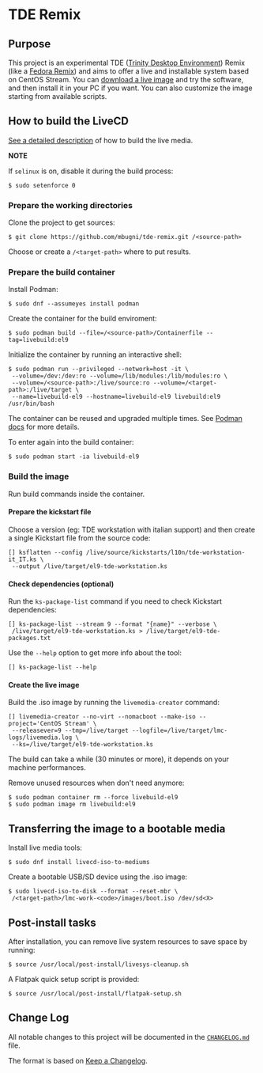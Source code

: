 # TDE Remix

## Purpose
This project is an experimental TDE ([Trinity Desktop Environment][01]) Remix (like a [Fedora Remix][04]) and aims to offer a live and installable system based on CentOS Stream. You can [download a live image][02] and try the software, and then install it in your PC if you want.
You can also customize the image starting from available scripts.

## How to build the LiveCD
[See a detailed description][03] of how to build the live media.

**NOTE**

If `selinux` is on, disable it during the build process:

```shell
$ sudo setenforce 0
```

### Prepare the working directories
Clone the project to get sources:

```shell
$ git clone https://github.com/mbugni/tde-remix.git /<source-path>
```

Choose or create a `/<target-path>` where to put results.

### Prepare the build container
Install Podman:

```shell
$ sudo dnf --assumeyes install podman
```

Create the container for the build enviroment:

```shell
$ sudo podman build --file=/<source-path>/Containerfile --tag=livebuild:el9
```

Initialize the container by running an interactive shell:

```shell
$ sudo podman run --privileged --network=host -it \ 
 --volume=/dev:/dev:ro --volume=/lib/modules:/lib/modules:ro \
 --volume=/<source-path>:/live/source:ro --volume=/<target-path>:/live/target \
 --name=livebuild-el9 --hostname=livebuild-el9 livebuild:el9 /usr/bin/bash
```

The container can be reused and upgraded multiple times. See [Podman docs][06] for more details.

To enter again into the build container:

```shell
$ sudo podman start -ia livebuild-el9
```

### Build the image

Run build commands inside the container.

#### Prepare the kickstart file

Choose a version (eg: TDE workstation with italian support) and then create a single Kickstart file from the source code:

```shell
[] ksflatten --config /live/source/kickstarts/l10n/tde-workstation-it_IT.ks \
 --output /live/target/el9-tde-workstation.ks
```

#### Check dependencies (optional)
Run the `ks-package-list` command if you need to check Kickstart dependencies:

```shell
[] ks-package-list --stream 9 --format "{name}" --verbose \
 /live/target/el9-tde-workstation.ks > /live/target/el9-tde-packages.txt
```

Use the `--help` option to get more info about the tool:

```shell
[] ks-package-list --help
```

#### Create the live image
Build the .iso image by running the `livemedia-creator` command:

```shell
[] livemedia-creator --no-virt --nomacboot --make-iso --project='CentOS Stream' \
 --releasever=9 --tmp=/live/target --logfile=/live/target/lmc-logs/livemedia.log \
 --ks=/live/target/el9-tde-workstation.ks
```

The build can take a while (30 minutes or more), it depends on your machine performances.

Remove unused resources when don't need anymore:

```shell
$ sudo podman container rm --force livebuild-el9
$ sudo podman image rm livebuild:el9
```

## Transferring the image to a bootable media
Install live media tools:

```shell
$ sudo dnf install livecd-iso-to-mediums
```

Create a bootable USB/SD device using the .iso image:

```shell
$ sudo livecd-iso-to-disk --format --reset-mbr \
 /<target-path>/lmc-work-<code>/images/boot.iso /dev/sd<X>
```

## Post-install tasks
After installation, you can remove live system resources to save space by running:

```shell
$ source /usr/local/post-install/livesys-cleanup.sh
```

A Flatpak quick setup script is provided:

```shell
$ source /usr/local/post-install/flatpak-setup.sh
```

## Change Log
All notable changes to this project will be documented in the [`CHANGELOG.md`](CHANGELOG.md) file.

The format is based on [Keep a Changelog][05].

[01]: https://www.trinitydesktop.org/
[02]: https://github.com/mbugni/tde-remix/releases
[03]: https://weldr.io/lorax/lorax.html
[04]: https://fedoraproject.org/wiki/Remix
[05]: https://keepachangelog.com/
[06]: https://docs.podman.io/